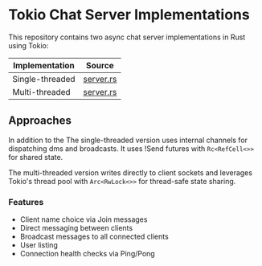 # Tokio Chat Server Implementations

This repository contains two async chat server implementations in Rust using Tokio:

| Implementation  | Source |
|---------------|---------|
| Single-threaded | [server.rs](tokio-talk-st/src/server.rs) |
| Multi-threaded | [server.rs](tokio-talk-mt/src/server.rs) |

## Approaches

In addition to the The single-threaded version uses internal channels for dispatching dms and broadcasts.
It uses !Send futures with `Rc<RefCell<>>` for shared state.

The multi-threaded version writes directly to client sockets and leverages Tokio's thread pool with `Arc<RwLock<>>` for thread-safe state sharing.

### Features
- Client name choice via Join messages
- Direct messaging between clients
- Broadcast messages to all connected clients
- User listing
- Connection health checks via Ping/Pong